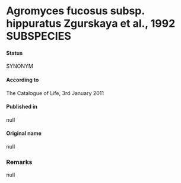 Agromyces fucosus subsp. hippuratus Zgurskaya et al., 1992 SUBSPECIES
=======

#### Status
SYNONYM

#### According to
The Catalogue of Life, 3rd January 2011

#### Published in
null

#### Original name
null

### Remarks
null